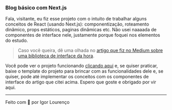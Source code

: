 ### Blog básico com Next.js

Fala, visitante, eu fiz esse projeto com o intuito de trabalhar alguns conceitos de React (usando Next.js): componentização, roteamento dinâmico, props estáticos, paginas dinâmicas etc. Não usei naaaada de componentes de interface nele, justamente porque foquei nos elementos do estudo. 

> Caso você queira, dê uma olhada no [artigo que fiz no Medium sobre uma biblioteca de interface da hora](https://medium.com/igor-js/chakra-ui-facilitando-o-front-end-javascript-aabcade75f09).

Você pode ver o projeto funcionando [clicando aqui]() e, se quiser praticar, baixe o template do projeto para brincar com as funcionalidades dele e, se quiser, pode até implementar os conceitos com os componentes de interface do artigo que citei acima. Espero que goste e obrigado por vir aqui.

--- 
Feito com 🧡 por Igor Lourenço
